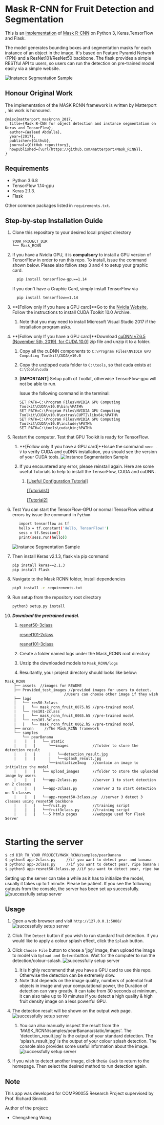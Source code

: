 # Mask R-CNN for Fruit Detection and Segmentation

This is an [implementation](https://github.com/matterport/Mask_RCNN) of [Mask R-CNN](https://arxiv.org/abs/1703.06870) on Python 3, Keras,TensorFlow and Flask. 

The model generates bounding boxes and segmentation masks for each instance of an object in the image. It's based on Feature Pyramid Network (FPN) and a ResNet101/ResNet50 backbone. The flask provides a simple RESTful API to users, so users can run the  detection on pre-trained model easily via a simple website. 

![Instance Segmentation Sample](assets/sample-3class-takes6min30secs-178detection-allCorrect.jpg)

## Honour Original Work
The implementation of the MASK RCNN framework is written by Matterport , his work is honoured. 
```
@misc{matterport_maskrcnn_2017,
  title={Mask R-CNN for object detection and instance segmentation on Keras and TensorFlow},
  author={Waleed Abdulla},
  year={2017},
  publisher={Github},
  journal={GitHub repository},
  howpublished={\url{https://github.com/matterport/Mask_RCNN}},
}
```

## Requirements
- Python 3.6.8
- TensorFlow 1.14-gpu
- Keras 2.1.3.
- Flask

Other common packages listed in `requirements.txt`.


## Step-by-step Installation Guide
1. Clone this repository to your desired local project directory

    ```
    YOUR_PROJECT_DIR
    └── Mask_RCNN
    ```

2. If you have a Nvidia GPU, it is **compulsory** to install a GPU version of TensorFlow in order to run this repo. To install, issue the command shown below. Please also follow step 3 and 4 to setup your graphic card. 

    ```bash
      pip install tensorflow-gpu==1.14
    ```

   If you don't have a Graphic Card, simply install TensorFlow via

    ```bash
      pip install tensorflow==1.14
    ```

3. **[Follow only If you have a GPU card]**Go to the [Nvidia Website](https://developer.nvidia.com/cuda-10.0-download-archive), Follow the instructions to install CUDA Toolkit 10.0 Archive. 

   1. Note that you may need to install Microsoft Visual Studio 2017 if the installation program asks.
   
4. **[Follow only If you have a GPU card]**Download [cuDNN v7.6.5 (November 5th, 2019), for CUDA 10.0](https://developer.nvidia.com/rdp/cudnn-download#a-collapse765-10)] zip file and unzip it to a folder. 

    1. Copy all the cuDNN components to `C:\Program Files\NVIDIA GPU Computing Toolkit\CUDA\v10.0 ` 

    2. Copy the unzipped cuda folder to `C:\tools`, so that cuda exists at `C:\tools\cuda` 

    3. **[IMPORTANT]** Setup path of Toolkit, otherwise TensorFlow-gpu will not be able to run. 

       Issue the following command in the terminal:

       ```
       SET PATH=C:\Program Files\NVIDIA GPU Computing Toolkit\CUDA\v10.0\bin;%PATH%
       SET PATH=C:\Program Files\NVIDIA GPU Computing Toolkit\CUDA\v10.0\extras\CUPTI\libx64;%PATH%
       SET PATH=C:\Program Files\NVIDIA GPU Computing Toolkit\CUDA\v10.0\include;%PATH%
       SET PATH=C:\tools\cuda\bin;%PATH%
       ```

5. Restart the computer. Test that GPU Toolkit is ready for TensorFlow. 

   1. **[Follow only If you have a GPU card]**Issue the command `nvcc -V` to verify CUDA and cuDNN installation, you should see the version of your CUDA tools. 
       ![Instance Segmentation Sample](assets/cuda_test.JPG)

   2. If you encountered any error, please reinstall again. Here are some useful Tutorials to help to install the TensorFlow, CUDA and cuDNN. 

       1. [[Useful Configuration Tutorial]](https://tensorflow-object-detection-api-tutorial.readthedocs.io/en/latest/install.html)  

          [[Tutorials1]](https://www.tensorflow.org/install/gpu) 

          [[Tutorial2]](https://docs.nvidia.com/deeplearning/sdk/cudnn-install/index.html#install-windows) 

6. Test You can start the TensorFlow-GPU or normal TensorFlow without errors by issue the command in `Python` 

    ```bash
       import tensorflow as tf
       hello = tf.constant('Hello, TensorFlow!')
       sess = tf.Session()
       print(sess.run(hello))
    ```
    ![Instance Segmentation Sample](assets/gpu_test.JPG)   

7. Then install Keras v2.1.3, flask via pip command

   ```bash
   pip install keras==2.1.3
   pip install Flask
   ```

8. Navigate to the Mask RCNN folder, Install dependencies

   ```bash
   pip3 install -r requirements.txt
   ```

9. Run setup from the repository root directory
    ```bash
    python3 setup.py install
    ```

10. ***Download the pretrained model*.**

    1. [resnet50-3class](https://drive.google.com/file/d/1-ZBn02Bxd4JGjKUyDH4vEjb8eQufm9IZ/view?usp=sharing) 
    
        [resnet101-2class](https://drive.google.com/file/d/1eK5h15d-E2CTFBRACfAJAsZbXsgcoB2o/view?usp=sharing) 
    
        [resnet101-3class](https://drive.google.com/file/d/1dvjg7xk1PTWeawwifY8UdLkxljBjFb5T/view?usp=sharing) 
    
    2. Create a folder named logs under the Mask_RCNN root directory
    
    3. Unzip the downloaded models to `Mask_RCNN/logs`
    
    4. Resultantly, your project directory should looks like below:

```
Mask_RCNN
    ├── assets  //images for README
    ├── Provided_test_images //provided images for users to detect.
    					   //Users can choose other image if they wish 
    ├── logs							
    |   └── res50-3class  
    |   |   └── mask_rcnn_fruit_0075.h5 //pre-trained model 
    |   └── res101-2class  
    |   |   └── mask_rcnn_fruit_0065.h5 //pre-trained model
    |   └── res101-3class  
    |   |   └── mask_rcnn_fruit_0062.h5 //pre-trained model
    ├── mrcnn     //The Mask_RCNN framework
    └── samples
        └── pearBanana
    |    |   |   └── static
    |    |   | 		└──images			//folder to store the detection result
    |    |   | 		|	└──detection_result.jpg
    |    |   | 		|	└──splash_result.jpg
       			    └──initializeImag	//contain an image to initialize the model
    |    |   |   └── upload_images		//folder to store the uploaded image by users
    |    |   |   └──app-2class.py		//server 1 to start detection on 2 classes 
    |    |   |   └──app-3class.py		//server 2 to start detection on 3 classes
    |    |   |   └──app-resnet50-3class.py	//server 3 detect 3 classes using resnet50 backbone
    |    |   |   └──fruit.py			//training script
    |    |   |   └──fruit3class.py		//training script
    |    |   |   └──5 htmls pages		//webpage used for Flask Server
    
```

# Starting the server

```bash
$ cd DIR_TO_YOUR_PROJECT/MASK_RCNN/samples/pearBanana
$ python3 app-2class.py		//if you want to detect pear and banana
$ python3 app-3class.py		//if you want to detect pear, ripe banana and nonripe banana
$ python3 app-resnet50-3class.py //if you want to detect pear, ripe banana and nonripe banana,using resnet50 backbone
```

Setting up the server can take a while as it has to initialize the model, usually it takes up to 1 minute. Please be patient. If you see the following outputs from the console, the server has been set up successfully.
![successfully setup server](assets/setup_success.JPG)

## Usage

1. Open a web browser and visit `http://127.0.0.1:5000/`
![successfully setup server](assets/home_page.JPG)
2. Click The `Detect` button if you wish to run standard fruit detection. If you would like to apply a colour splash effect, click the `Splash` button.
3. Click `Choose File` button to chose a 'jpg' image, then upload the image to model via `Upload and Detect`button. Wait for the computer to run the detection/colour-splash.
![successfully setup server](assets/upload.JPG) 
   1. It is highly recommend that you have a GPU card to use this repo. Otherwise the detection can be extremely slow. 
   2. Note that depends on the image quality, numbers of potential fruit objects in image and your computational power, the Duration of detection can vary greatly. It can take from 30 seconds at minimum, it can also take up to 10 minutes if you detect a high quality & high fruit density image on a less powerful GPU. 
4. The detection result will be shown on the output web page.
![successfully setup server](assets/result.JPG) 
     1. You can also manually inspect the result from the 'MASK_RCNN/samples/pearBanana/static/images'. The 'detection_result.jpg' is the output of your standard detection. The 'splash_result.jpg' is the output of your colour splash detection.  The console also provides some useful information about the image.
![successfully setup server](assets/useful_output.JPG) 

5. If you wish to detect another image, click the`Go Back` to return to the homepage. Then select the desired method to run detection again. 

## Note

This app was developed for COMP90055 Research Project supervised by Prof. Richard Sinnott.

Author of the project:

- Chengsheng Wang
